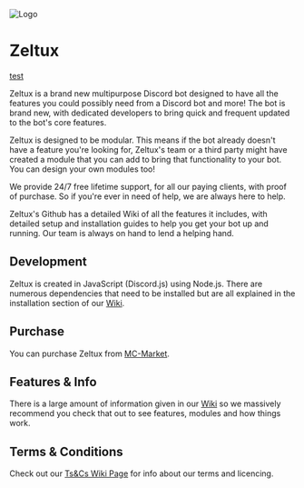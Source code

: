 ![Logo](https://cdn.discordapp.com/attachments/632238663094370366/633015638251536386/SmallLogo.png)

# Zeltux

[test](https://img.shields.io/discord/632238662641516546?color=%23ff0062&label=%20Zeltux%20Discord)

Zeltux is a brand new multipurpose Discord bot designed to have all the features you could possibly need from a Discord bot and more! The bot is brand new, with dedicated developers to bring quick and frequent updated to the bot's core features.

Zeltux is designed to be modular. This means if the bot already doesn't have a feature you're looking for, Zeltux's team or a third party might have created a module that you can add to bring that functionality to your bot. You can design your own modules too!

We provide 24/7 free lifetime support, for all our paying clients, with proof of purchase. So if you're ever in need of help, we are always here to help.

Zeltux's Github has a detailed Wiki of all the features it includes, with detailed setup and installation guides to help you get your bot up and running. Our team is always on hand to lend a helping hand.

## Development

Zeltux is created in JavaScript (Discord.js) using Node.js. There are numerous dependencies that need to be installed but are all explained in the installation section of our [Wiki](https://github.com/Craftymatt2/Zeltux/wiki).

## Purchase
You can purchase Zeltux from [MC-Market](https://www.mc-market.org/resources/12800/).

## Features & Info
There is a large amount of information given in our [Wiki](https://github.com/Craftymatt2/Zeltux/wiki) so we massively recommend you check that out to see features, modules and how things work.

## Terms & Conditions
Check out our [Ts&Cs Wiki Page](https://github.com/Craftymatt2/Zeltux/wiki/Terms-and-Conditions) for info about our terms and licencing.
